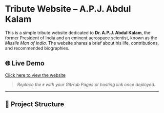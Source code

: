 # Tribute Website – A.P.J. Abdul Kalam

This is a simple tribute website dedicated to **Dr. A.P.J. Abdul Kalam**, the former President of India and an eminent aerospace scientist, known as the *Missile Man of India*. The website shares a brief about his life, contributions, and recommended biographies.

## 🌐 Live Demo

[Click here to view the website](https://saadnaikwade1.github.io/tribute-website)  
> _Replace the `#` with your GitHub Pages or hosting link once deployed._

---

## 📁 Project Structure

